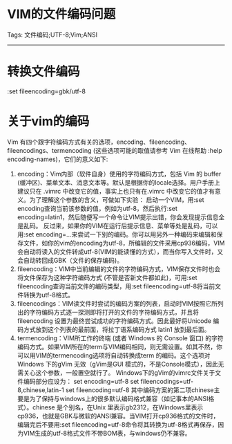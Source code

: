# VIM的文件编码问题
Tags: 文件编码;UTF-8;Vim;ANSI

------

# 转换文件编码 
:set fileencoding=gbk/utf-8 
# 关于vim的编码 
Vim 有四个跟字符编码方式有关的选项，encoding、fileencoding、fileencodings、termencoding (这些选项可能的取值请参考 Vim 在线帮助 :help encoding-names)，它们的意义如下: 
1. encoding：Vim内部（软件自身）使用的字符编码方式，包括 Vim 的 buffer (缓冲区)、菜单文本、消息文本等。默认是根据你的locale选择。用户手册上建议只在 .vimrc 中改变它的值，事实上也只有在.vimrc 中改变它的值才有意义。为了理解这个参数的含义，可做如下实验： 
启动一个VIM，用:set encoding查询当前该参数的值，例如为utf-8，然后执行:set encoding=latin1，然后随便写一个命令让VIM提示出错，你会发现提示信息全是乱码。 
反过来，如果你的VIM在运行后提示信息、菜单等处是乱码，可以用:set encoding=...来尝试一下别的编码。你可以用另外一种编码来编辑和保存文件，如你的vim的encoding为utf-8，所编辑的文件采用cp936编码，VIM会自动将读入的文件转成utf-8(VIM的能读懂的方式），而当你写入文件时，又会自动转回成GBK（文件的保存编码)。 
1. fileencoding：VIM中当前编辑的文件的字符编码方式，VIM保存文件时也会将文件保存为这种字符编码方式 (不管是否新文件都如此)，可用:set fileencoding查询当前文件的编码类型，用:set fileencoding=utf-8将当前文件转换为utf-8格式。 
1. fileencodings：VIM读文件时尝试的编码方案的列表，启动时VIM按照它所列出的字符编码方式逐一探测即将打开的文件的字符编码方式，并且将 fileencoding 设置为最终尝试成功的字符编码方式。因此最好将Unicode 编码方式放到这个列表的最前面，将拉丁语系编码方式 latin1 放到最后面。 
1. termencoding：VIM所工作的终端 (或者 Windows 的 Console 窗口) 的字符编码方式。如果VIM所在的term与VIM编码相同，则无需设置。如其不然，你可以用VIM的termencoding选项将自动转换成term 的编码。这个选项对Windows 下的gVim 无效（gVim是GUI 模式的，不是Console模式），因此无需关心这个参数，一般置空就行了。 
Windows下的gVim的vimrc文件关于文件编码部分应设为： 
set encoding=utf-8 
set fileencodings=utf-8,chinese,latin-1 
set fileencoding=utf-8 
其中编码方案的第二项chinese主要是为了保持与windows上的很多默认编码格式兼容（如记事本的ANSI格式）。chinese 是个别名，在Unix 里表示gb2312，在Windows里表示cp936，也就是GBK与微软的ANSI兼容。当VIM打开cp936格式的文件时，编辑完后不要用:set fileencoding=utf-8命令将其转换为utf-8格式再保存，因为VIM生成的utf-8格式文件不带BOM表，与windows仍不兼容。